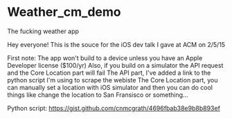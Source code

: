 # Weather_cm_demo
The fucking weather app

Hey everyone! This is the souce for the iOS dev talk I gave at ACM on 2/5/15

First note:
  The app won't build to a device unless you have an Apple Developer license ($100/yr) 
  Also, if you build on a simulator the API request and the Core Location part will fail
    The API part, I've added a link to the python script I'm using to scrape the webiste
    The Core Location part, you can manually set a location with iOS simulator and then 
    you can do cool things like change the location to San Fransisco or something...
    
  Python script:
  https://gist.github.com/cnmcgrath/4696fbab38e9b8b893ef
